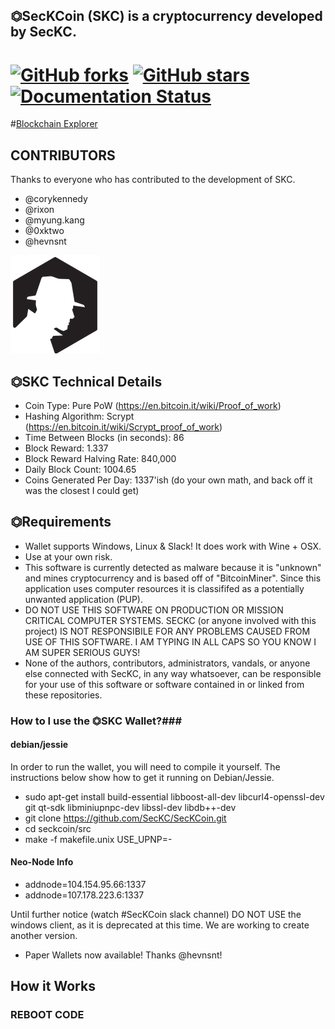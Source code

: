 ## ⏣SecKCoin (SKC) is a cryptocurrency developed by SecKC.
[![GitHub forks](https://img.shields.io/github/forks/SecKC/SecKCoin.svg)](https://github.com/SecKC/SecKCoin/network)
[![GitHub stars](https://img.shields.io/github/stars/SecKC/SecKCoin.svg)](https://github.com/SecKC/SecKCoin/stargazers)
[![Documentation Status](https://readthedocs.org/projects/seckcoin/badge/?version=1.0)](http://seckcoin.readthedocs.io/en/1.0/?badge=1.0)
========================
#[Blockchain Explorer](https://seckco.in/) 

## CONTRIBUTORS ##
Thanks to everyone who has contributed to the development of SKC.
 * @corykennedy
 * @rixon 
 * @myung.kang
 * @0xktwo
 * @hevnsnt


![SecKC](https://raw.githubusercontent.com/SecKC/seckc.github.io/master/images/logo/SecKC_Hex_OnlyB_small.png "SecKC")
## ⏣SKC Technical Details ##
* Coin Type: Pure PoW (https://en.bitcoin.it/wiki/Proof_of_work)
* Hashing Algorithm: Scrypt (https://en.bitcoin.it/wiki/Scrypt_proof_of_work)
* Time Between Blocks (in seconds): 86
* Block Reward: 1.337
* Block Reward Halving Rate: 840,000
* Daily Block Count: 1004.65
* Coins Generated Per Day: 1337'ish (do your own math, and back off it was the closest I could get)

## ⏣Requirements ##
* Wallet supports Windows, Linux & Slack! It does work with Wine + OSX.  
* Use at your own risk.
* This software is currently detected as malware because it is "unknown" and mines cryptocurrency and is based off of "BitcoinMiner".  Since this application uses computer resources it is classififed as a potentially unwanted application (PUP).
* DO NOT USE THIS SOFTWARE ON PRODUCTION OR MISSION CRITICAL COMPUTER SYSTEMS.  SECKC (or anyone involved with this project) IS NOT RESPONSIBILE FOR ANY PROBLEMS CAUSED FROM USE OF THIS SOFTWARE.  I AM TYPING IN ALL CAPS SO YOU KNOW I AM SUPER SERIOUS GUYS!
* None of the authors, contributors, administrators, vandals, or anyone else connected with SecKC, in any way whatsoever, can be responsible for your use of this software or software contained in or linked from these repositories.

### How to I use the ⏣SKC Wallet?###
#### debian/jessie ####
In order to run the wallet, you will need to compile it yourself.  The instructions below show how to get it running on Debian/Jessie.
* sudo apt-get install build-essential libboost-all-dev libcurl4-openssl-dev git qt-sdk libminiupnpc-dev libssl-dev libdb++-dev
* git clone https://github.com/SecKC/SecKCoin.git
* cd seckcoin/src
* make -f makefile.unix USE_UPNP=-

#### Neo-Node Info ####
* addnode=104.154.95.66:1337
* addnode=107.178.223.6:1337


Until further notice (watch #SecKCoin slack channel) DO NOT USE the windows client, as it is deprecated at this time.  We are working to create another version. 
* Paper Wallets now available!  Thanks @hevnsnt!


## How it Works

### REBOOT CODE ###

